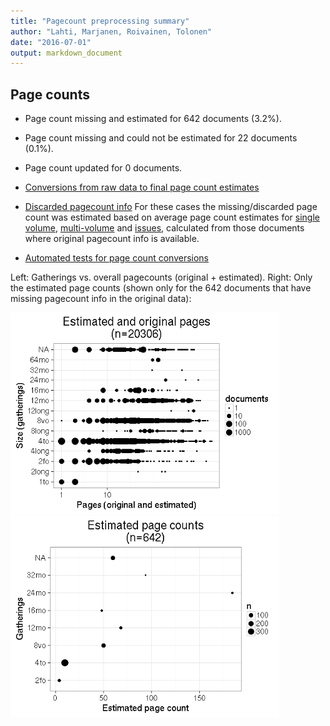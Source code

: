 ```yaml
---
title: "Pagecount preprocessing summary"
author: "Lahti, Marjanen, Roivainen, Tolonen"
date: "2016-07-01"
output: markdown_document
---
```





## Page counts

  * Page count missing and estimated for 642 documents (3.2%).

  * Page count missing and could not be estimated for 22 documents (0.1%).

  * Page count updated for 0 documents.
  
  * [Conversions from raw data to final page count estimates](output.tables/pagecount_conversion_nontrivial.csv)

<!--[Page conversions from raw data to final page count estimates with volume info](output.tables/page_conversion_table_full.csv)-->

  * [Discarded pagecount info](output.tables/pagecount_discarded.csv) For these cases the missing/discarded page count was estimated based on average page count estimates for [single volume](mean_pagecounts_singlevol.csv), [multi-volume](mean_pagecounts_multivol.csv) and [issues](mean_pagecounts_issue.csv), calculated from those documents where original pagecount info is available.

  * [Automated tests for page count conversions](https://github.com/rOpenGov/bibliographica/blob/master/inst/extdata/tests_polish_physical_extent.csv)


Left: Gatherings vs. overall pagecounts (original + estimated). Right: Only the estimated page counts (shown only for the 642 documents that have missing pagecount info in the original data):

<img src="figure/size-size-estimated-1.png" title="plot of chunk size-estimated" alt="plot of chunk size-estimated" width="430px" /><img src="figure/size-size-estimated-2.png" title="plot of chunk size-estimated" alt="plot of chunk size-estimated" width="430px" />


<!--

## Average page counts (only works in CERL now)

Multi-volume documents average page counts are given per volume.


|doc.dimension | mean.pages.singlevol| median.pages.singlevol| n.singlevol|mean.pages.multivol |median.pages.multivol | n.multivol| mean.pages.issue| median.pages.issue| n.issue|
|:-------------|--------------------:|----------------------:|-----------:|:-------------------|:---------------------|----------:|----------------:|------------------:|-------:|
|2fo           |                 8.59|                    4.0|        2223|NA                  |NA                    |         NA|                4|                  4|      11|
|4long         |                51.87|                   24.0|         181|NA                  |NA                    |         NA|               NA|                 NA|      NA|
|4to           |                17.71|                    8.0|       12660|NA                  |NA                    |         NA|               NA|                 NA|      NA|
|8long         |               225.51|                  122.0|          71|NA                  |NA                    |         NA|               NA|                 NA|      NA|
|8vo           |                71.59|                   32.0|        3438|NA                  |NA                    |         NA|               50|                 50|       1|
|12long        |               583.25|                  666.5|           4|NA                  |NA                    |         NA|               NA|                 NA|      NA|
|12mo          |               199.98|                  100.0|         499|NA                  |NA                    |         NA|               NA|                 NA|      NA|
|16mo          |                47.16|                   48.0|         183|NA                  |NA                    |         NA|               NA|                 NA|      NA|
|24mo          |               453.50|                  340.5|           4|NA                  |NA                    |         NA|               NA|                 NA|      NA|
|32mo          |               254.50|                  254.5|           2|NA                  |NA                    |         NA|               NA|                 NA|      NA|
|64mo          |               117.33|                  128.0|           6|NA                  |NA                    |         NA|               NA|                 NA|      NA|
|NA            |                48.32|                    8.0|         558|NA                  |NA                    |         NA|               60|                 60|      10|

![plot of chunk size-pagecountsmulti2](figure/size-size-pagecountsmulti2-1.png)

-->

